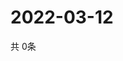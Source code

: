 # 2022-03-12
  共 0条

  <!-- BEGIN -->
  <!-- 最后更新时间Sat Mar 12 2022 23:05:11 GMT+0000 (Coordinated Universal Time) -->
  
  <!-- END -->
  
  